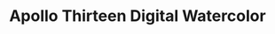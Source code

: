 ---
layout: post
title: "Apollo Thirteen Digital Watercolor"
category: portfolio
tags: illustration
thumbnail: /portfolio/thumbs/a13.png
full: /portfolio/full/a13.jpg
detail: 
description:
---